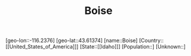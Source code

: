 ﻿---
title: "Boise"
location: [43.61374,-116.2376]
type: City
tags:
- geo/City


SpocWebEntityId: 36085
isDeleted: false
confidential: public

---
[geo-lon::-116.2376]
[geo-lat::43.61374]
[name::Boise]
[Country::[[United_States_of_America]]]
[State::[[Idaho]]]
[Population::]
[Unknown::]

